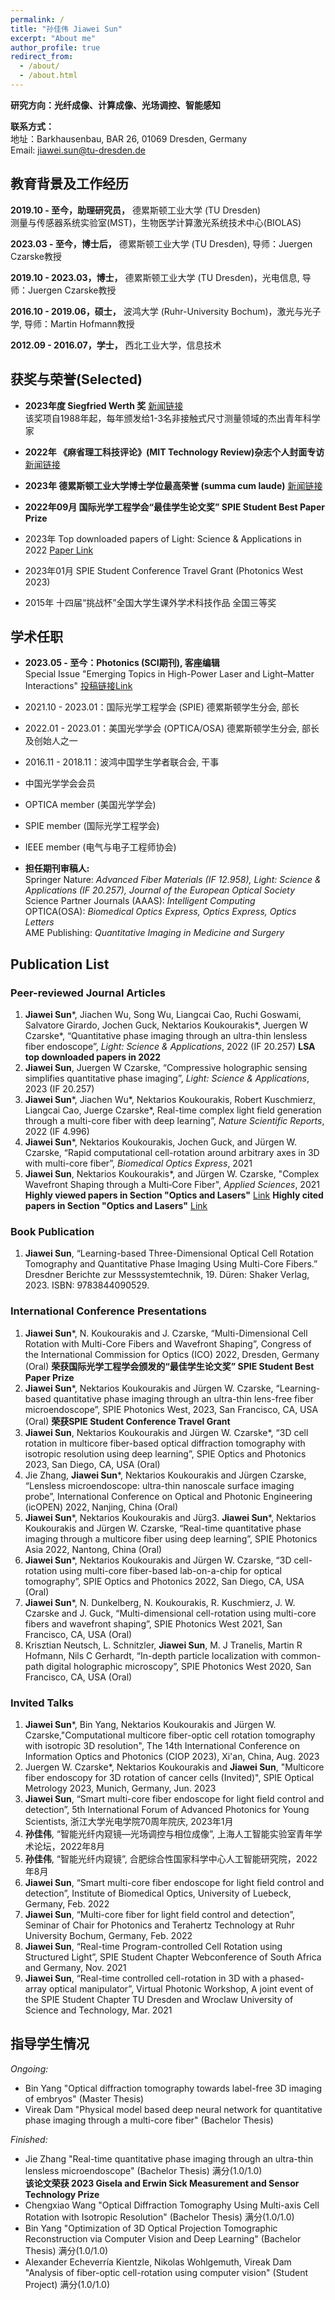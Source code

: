 ```yaml
---
permalink: /
title: "孙佳伟 Jiawei Sun"
excerpt: "About me"
author_profile: true
redirect_from: 
  - /about/
  - /about.html
---
```



**研究方向：光纤成像、计算成像、光场调控、智能感知** 


**联系方式：** \
地址：Barkhausenbau, BAR 26, 01069 Dresden, Germany\
Email: jiawei.sun@tu-dresden.de

## 教育背景及工作经历


**2019.10 - 至今，助理研究员，** 德累斯顿工业大学 (TU Dresden) \
测量与传感器系统实验室(MST)，生物医学计算激光系统技术中心(BIOLAS)

**2023.03 - 至今，博士后，** 德累斯顿工业大学 (TU Dresden), 导师：Juergen Czarske教授

**2019.10 - 2023.03，博士，** 德累斯顿工业大学 (TU Dresden)，光电信息, 导师：Juergen Czarske教授

**2016.10 - 2019.06，硕士，** 波鸿大学 (Ruhr-University Bochum)，激光与光子学, 导师：Martin Hofmann教授

**2012.09 - 2016.07，学士，** 西北工业大学，信息技术


## 获奖与荣誉(Selected)

- **2023年度 Siegfried Werth 奖** [新闻链接](https://tu-dresden.de/ing/der-bereich/news/nachwuchswissenschaftler-dr-ing-jiawei-sun-mit-preis-der-dr-ing-siegfried-werth-stiftung-geehrt) \
该奖项自1988年起，每年颁发给1-3名非接触式尺寸测量领域的杰出青年科学家  

- **2022年 《麻省理工科技评论》(MIT Technology Review)杂志个人封面专访** [新闻链接](https://www.mittrchina.com/news/detail/10930)

- **2023年 德累斯顿工业大学博士学位最高荣誉 (summa cum laude)** [新闻链接](https://tu-dresden.de/ing/elektrotechnik/iee/mst/forschung/promotionen/copy_of_dr-ing-Stefan_Rothe?set_language=en#)

- **2022年09月 国际光学工程学会“最佳学生论文奖” SPIE Student Best Paper Prize**

- 2023年 Top downloaded papers of Light: Science & Applications in 2022 [Paper Link](https://www.nature.com/articles/s41377-022-00898-2)

- 2023年01月 SPIE Student Conference Travel Grant (Photonics West 2023)

- 2015年 十四届“挑战杯”全国大学生课外学术科技作品  全国三等奖


## 学术任职

-  **2023.05 - 至今：Photonics (SCI期刊), 客座编辑** \
  Special Issue "Emerging Topics in High-Power Laser and Light–Matter Interactions"  [投稿链接Link](https://www.mdpi.com/journal/photonics/special_issues/SBN4H0Q600)
- 2021.10 - 2023.01：国际光学工程学会 (SPIE) 德累斯顿学生分会, 部长
- 2022.01 - 2023.01：美国光学学会 (OPTICA/OSA) 德累斯顿学生分会, 部长及创始人之一
- 2016.11 - 2018.11：波鸿中国学生学者联合会, 干事
- 中国光学学会会员
- OPTICA member (美国光学学会)
- SPIE member (国际光学工程学会)
- IEEE member (电气与电子工程师协会)

- **担任期刊审稿人:** \
Springer Nature: *Advanced Fiber Materials (IF 12.958), Light: Science & Applications (IF 20.257), Journal of the European Optical Society* \
Science Partner Journals (AAAS): *Intelligent Computing* \
OPTICA(OSA): *Biomedical Optics Express, Optics Express, Optics Letters* \
AME Publishing: *Quantitative Imaging in Medicine and Surgery* 


## Publication List

### Peer-reviewed Journal Articles
1. **Jiawei Sun**\*, Jiachen Wu, Song Wu, Liangcai Cao, Ruchi Goswami, Salvatore Girardo, Jochen Guck, Nektarios Koukourakis\*, Juergen W Czarske\*, “Quantitative phase imaging through an ultra-thin lensless fiber endoscope”, *Light: Science & Applications*, 2022 (IF 20.257)  **LSA top downloaded papers in 2022**
2. **Jiawei Sun**, Juergen W Czarske, “Compressive holographic sensing simplifies quantitative phase imaging”, *Light: Science & Applications*, 2023 (IF 20.257)
3. **Jiawei Sun**\*, Jiachen Wu\*, Nektarios Koukourakis, Robert Kuschmierz, Liangcai Cao, Juerge Czarske\*, Real-time complex light field generation through a multi-core fiber with deep learning”, *Nature Scientific Reports*, 2022 (IF 4.996)
4. **Jiawei Sun**\*, Nektarios Koukourakis, Jochen Guck, and Jürgen W. Czarske, “Rapid computational cell-rotation around arbitrary axes in 3D with multi-core fiber”, *Biomedical Optics Express*, 2021
5. **Jiawei Sun**, Nektarios Koukourakis\*, and Jürgen W. Czarske, "Complex Wavefront Shaping through a Multi‐Core Fiber", *Applied Sciences*, 2021 **Highly viewed papers in Section "Optics and Lasers"** [Link](https://twitter.com/Applsci/status/1648317713968922624) **Highly cited papers in Section "Optics and Lasers"** [Link](https://www.linkedin.com/feed/update/urn:li:share:7054022286026113025/)


### Book Publication
1. **Jiawei Sun**, “Learning-based Three-Dimensional Optical Cell Rotation Tomography and Quantitative Phase Imaging Using Multi-Core Fibers.” Dresdner Berichte zur Messsystemtechnik, 19. Düren: Shaker Verlag, 2023. ISBN: 9783844090529.

### International Conference Presentations
1. **Jiawei Sun**\*, N. Koukourakis and J. Czarske, “Multi-Dimensional Cell Rotation with Multi-Core Fibers and Wavefront Shaping”, Congress of the International Commission for Optics (ICO) 2022, Dresden, Germany (Oral) 
**荣获国际光学工程学会颁发的“最佳学生论文奖” SPIE Student Best Paper Prize**
2. **Jiawei Sun**\*, Nektarios Koukourakis and Jürgen W. Czarske, “Learning-based quantitative phase imaging through an ultra-thin lens-free fiber microendoscope”, SPIE Photonics West, 2023, San Francisco, CA, USA (Oral) **荣获SPIE Student Conference Travel Grant**
3. **Jiawei Sun**, Nektarios Koukourakis and Jürgen W. Czarske\*, “3D cell rotation in multicore fiber-based optical diffraction tomography with isotropic resolution using deep learning”, SPIE Optics and Photonics 2023, San Diego, CA, USA (Oral)
4. Jie Zhang, **Jiawei Sun**\*, Nektarios Koukourakis and Jürgen Czarske, “Lensless microendoscope: ultra-thin nanoscale surface imaging probe”, International Conference on Optical and Photonic Engineering (icOPEN) 2022, Nanjing, China (Oral) 
5. **Jiawei Sun**\*, Nektarios Koukourakis and Jürg3. **Jiawei Sun**\*, Nektarios Koukourakis and Jürgen W. Czarske, “Real-time quantitative phase imaging through a multicore fiber using deep learning”, SPIE Photonics Asia 2022, Nantong, China (Oral) 
6. **Jiawei Sun**\*, Nektarios Koukourakis and Jürgen W. Czarske, “3D cell-rotation using multi-core fiber-based lab-on-a-chip for optical tomography”, SPIE Optics and Photonics 2022, San Diego, CA, USA (Oral)
7. **Jiawei Sun**\*, N. Dunkelberg, N. Koukourakis, R. Kuschmierz, J. W. Czarske and J. Guck, “Multi-dimensional cell-rotation using multi-core fibers and wavefront shaping”, SPIE Photonics West 2021, San Francisco, CA, USA (Oral)
8. Krisztian Neutsch, L. Schnitzler, **Jiawei Sun**, M. J Tranelis, Martin R Hofmann, Nils C Gerhardt, “In-depth particle localization with common-path digital holographic microscopy”, SPIE Photonics West 2020, San Francisco, CA, USA (Oral)

### Invited Talks
1. **Jiawei Sun**\*, Bin Yang, Nektarios Koukourakis and Jürgen W. Czarske,"Computational multicore fiber-optic cell rotation tomography with isotropic 3D resolution", The 14th International Conference on Information Optics and Photonics (CIOP 2023), Xi'an, China, Aug. 2023
2. Juergen W. Czarske\*, Nektarios Koukourakis and **Jiawei Sun**, "Multicore fiber endoscopy for 3D rotation of cancer cells (Invited)", SPIE Optical Metrology 2023, Munich, Germany, Jun. 2023
3. **Jiawei Sun**, “Smart multi-core fiber endoscope for light field control and detection”, 5th International Forum of Advanced Photonics for Young Scientists, 浙江大学光电学院70周年院庆, 2023年1月
4. **孙佳伟**, “智能光纤内窥镜—光场调控与相位成像”, 上海人工智能实验室青年学术论坛，2022年8月
5. **孙佳伟**, “智能光纤内窥镜”, 合肥综合性国家科学中心人工智能研究院，2022年8月
6. **Jiawei Sun**, “Smart multi-core fiber endoscope for light field control and detection”, Institute of Biomedical Optics, University of Luebeck, Germany, Feb. 2022
7. **Jiawei Sun**, “Multi-core fiber for light field control and detection”, Seminar of Chair for Photonics and Terahertz Technology at Ruhr University Bochum, Germany, Feb. 2022
8. **Jiawei Sun**, “Real-time Program-controlled Cell Rotation using Structured Light”, SPIE Student Chapter Webconference of South Africa and Germany, Nov. 2021 
9. **Jiawei Sun**, “Real-time controlled cell-rotation in 3D with a phased-array optical manipulator”, Virtual Photonic Workshop, A joint event of the SPIE Student Chapter TU Dresden and Wroclaw University of Science and Technology, Mar. 2021




## 指导学生情况
*Ongoing:* 
- Bin Yang "Optical diffraction tomography towards label-free 3D imaging of embryos" (Master Thesis)
- Vireak Dam "Physical model based deep neural network for quantitative phase imaging through a multi-core fiber"  (Bachelor Thesis)

*Finished:* 
- Jie Zhang "Real-time quantitative phase imaging through an ultra-thin lensless microendoscope" (Bachelor Thesis) 满分(1.0/1.0) \
  **该论文荣获 2023 Gisela and Erwin Sick Measurement and Sensor Technology Prize**
- Chengxiao Wang "Optical Diffraction Tomography Using Multi-axis Cell Rotation with Isotropic Resolution"  (Bachelor Thesis) 满分(1.0/1.0)
- Bin Yang "Optimization of 3D Optical Projection Tomographic Reconstruction via Computer Vision and Deep Learning" (Bachelor Thesis) 满分(1.0/1.0)
- Alexander Echeverría Kientzle, Nikolas Wohlgemuth, Vireak Dam "Analysis of fiber-optic cell-rotation using computer vision" (Student Project) 满分(1.0/1.0)




